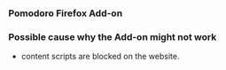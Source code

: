 ### Pomodoro Firefox Add-on


### Possible cause why the Add-on might not work
- content scripts are blocked on the website.
